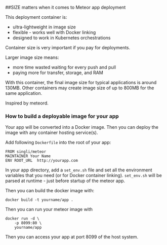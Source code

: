 ##SIZE matters when it comes to Meteor app deployment

This deployment container is:

* ultra-lightweight in image size
* flexible - works well with Docker linking
* designed to work in Kubernetes orchestrations

Container size is very important if you pay for deployments.

Larger image size means:

* more time wasted waiting for every push and pull
* paying more for transfer, storage, and RAM

With this container, the final image size for typical applications is around 130MB. Other containers may create image size of up to 800MB for the same application.

Inspired by meteord.

### How to build a deployable image for your app

Your app will be converted into a Docker image. Then you can deploy the image with any container hosting service(s). 

Add following `Dockerfile` into the root of your app:

~~~shell
FROM singli/meteor
MAINTAINER Your Name
ENV ROOT_URL  http://yourapp.com
~~~

In your app directory, add a `set_env.sh` file and set all the environment variables that you need  (or for Docker container linking).   `set_env.sh` will be parsed at runtime - just before startup of the meteor app.

Then you can build the docker image with:

~~~shell
docker build -t yourname/app .
~~~

Then you can run your meteor image with

~~~shell
docker run -d \
    -p 8099:80 \
    yourname/app 
~~~

Then you can access your app at port 8099 of the host system.




 


